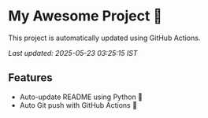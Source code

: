 # My Awesome Project 🚀

This project is automatically updated using GitHub Actions.

_Last updated: 2025-05-23 03:25:15 IST_

## Features
- Auto-update README using Python 🐍
- Auto Git push with GitHub Actions 🤖
